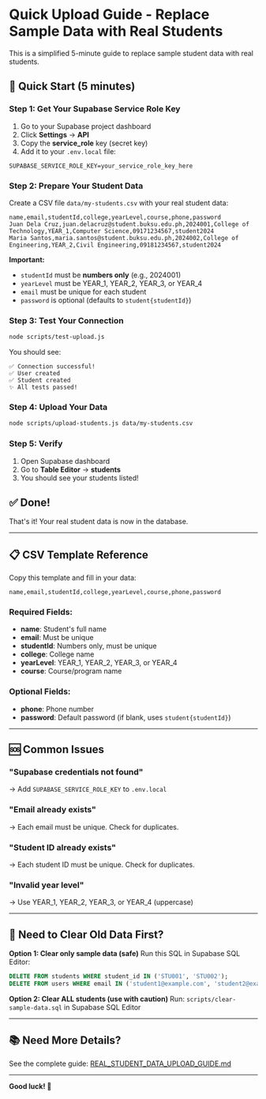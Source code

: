 # Quick Upload Guide - Replace Sample Data with Real Students

This is a simplified 5-minute guide to replace sample student data with real students.

## 🚀 Quick Start (5 minutes)

### Step 1: Get Your Supabase Service Role Key

1. Go to your Supabase project dashboard
2. Click **Settings** → **API**
3. Copy the **service_role** key (secret key)
4. Add it to your `.env.local` file:

```env
SUPABASE_SERVICE_ROLE_KEY=your_service_role_key_here
```

### Step 2: Prepare Your Student Data

Create a CSV file `data/my-students.csv` with your real student data:

```csv
name,email,studentId,college,yearLevel,course,phone,password
Juan Dela Cruz,juan.delacruz@student.buksu.edu.ph,2024001,College of Technology,YEAR_1,Computer Science,09171234567,student2024
Maria Santos,maria.santos@student.buksu.edu.ph,2024002,College of Engineering,YEAR_2,Civil Engineering,09181234567,student2024
```

**Important:**
- `studentId` must be **numbers only** (e.g., 2024001)
- `yearLevel` must be YEAR_1, YEAR_2, YEAR_3, or YEAR_4
- `email` must be unique for each student
- `password` is optional (defaults to `student{studentId}`)

### Step 3: Test Your Connection

```bash
node scripts/test-upload.js
```

You should see:
```
✅ Connection successful!
✅ User created
✅ Student created
✨ All tests passed!
```

### Step 4: Upload Your Data

```bash
node scripts/upload-students.js data/my-students.csv
```

### Step 5: Verify

1. Open Supabase dashboard
2. Go to **Table Editor** → **students**
3. You should see your students listed!

## ✅ Done!

That's it! Your real student data is now in the database.

---

## 📋 CSV Template Reference

Copy this template and fill in your data:

```csv
name,email,studentId,college,yearLevel,course,phone,password
```

### Required Fields:
- **name**: Student's full name
- **email**: Must be unique
- **studentId**: Numbers only, must be unique
- **college**: College name
- **yearLevel**: YEAR_1, YEAR_2, YEAR_3, or YEAR_4
- **course**: Course/program name

### Optional Fields:
- **phone**: Phone number
- **password**: Default password (if blank, uses `student{studentId}`)

---

## 🆘 Common Issues

### "Supabase credentials not found"
→ Add `SUPABASE_SERVICE_ROLE_KEY` to `.env.local`

### "Email already exists"
→ Each email must be unique. Check for duplicates.

### "Student ID already exists"
→ Each student ID must be unique. Check for duplicates.

### "Invalid year level"
→ Use YEAR_1, YEAR_2, YEAR_3, or YEAR_4 (uppercase)

---

## 🔄 Need to Clear Old Data First?

**Option 1: Clear only sample data (safe)**
Run this SQL in Supabase SQL Editor:
```sql
DELETE FROM students WHERE student_id IN ('STU001', 'STU002');
DELETE FROM users WHERE email IN ('student1@example.com', 'student2@example.com');
```

**Option 2: Clear ALL students (use with caution)**
Run: `scripts/clear-sample-data.sql` in Supabase SQL Editor

---

## 📚 Need More Details?

See the complete guide: [REAL_STUDENT_DATA_UPLOAD_GUIDE.md](./REAL_STUDENT_DATA_UPLOAD_GUIDE.md)

---

**Good luck! 🎉**

